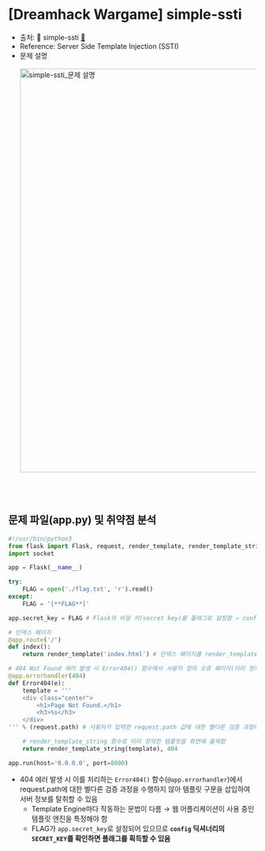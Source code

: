 # [Dreamhack Wargame] simple-ssti
* 출처: 🚩 simple-ssti [🔗](https://dreamhack.io/wargame/challenges/39)
* Reference: Server Side Template Injection (SSTI)
* 문제 설명
  <br/><br/>
  <img width="819" alt="simple-ssti_문제 설명" src="https://github.com/augustf86/Today_I_Learn/assets/122844932/f1d71951-e5fe-4353-82dd-94dde5e09ab3">

<br/><br/>

## 문제 파일(app.py) 및 취약점 분석
```python
#!/usr/bin/python3
from flask import Flask, request, render_template, render_template_string, make_response, redirect, url_for
import socket

app = Flask(__name__)

try:
    FLAG = open('./flag.txt', 'r').read()
except:
    FLAG = '[**FLAG**]'

app.secret_key = FLAG # Flask의 비밀 키(secret key)를 플래그로 설정함 → config.items()를 통해 딕셔너리 형태로 정의되어 있는 config를 확인하여 비밀 키를 확인할 수 있음

# 인덱스 페이지
@app.route('/')
def index():
    return render_template('index.html') # 인덱스 페이지를 render_template 함수로 화면에 출력함

# 404 Not Found 에러 발생 시 Error404() 함수에서 사용자 정의 오류 페이지(미리 정의한 Template에 동적인 값을 넣은 것)을 화면에 출력함
@app.errorhandler(404)
def Error404(e):
    template = '''
    <div class="center">
        <h1>Page Not Found.</h1>
        <h3>%s</h3>
    </div>
''' % (request.path) # 사용자가 입력한 request.path 값에 대한 별다른 검증 과정이 없음 (SSTI 발생!)

    # render_template_string 함수로 미리 정의한 템플릿을 화면에 출력함
    return render_template_string(template), 404

app.run(host='0.0.0.0', port=8000)
```
* 404 에러 발생 시 이를 처리하는 ```Error404()``` 함수(```@app.errorhandler```)에서 request.path에 대한 별다른 검증 과정을 수행하지 않아 템플릿 구문을 삽입하여 서버 정보를 탈취할 수 있음
    - Template Engine마다 작동하는 문법이 다름 → 웹 어플리케이션이 사용 중인 템플릿 엔진을 특정해야 함
    - FLAG가 ```app.secret_key```로 설정되어 있으므로 **```config``` 딕셔너리의 ```SECRET_KEY```를 확인하면 플래그를 획득할 수 있음**
